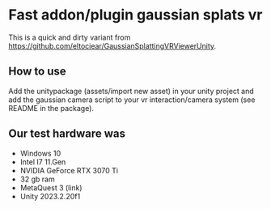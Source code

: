 # Fast addon/plugin gaussian splats vr

This is a quick and dirty variant from https://github.com/eltociear/GaussianSplattingVRViewerUnity.

## How to use

Add the unitypackage (assets/import new asset) in your unity project and add the gaussian camera script to your vr interaction/camera system (see README in the package).

## Our test hardware was
- Windows 10
- Intel I7 11.Gen
- NVIDIA GeForce RTX 3070 Ti
- 32 gb ram
- MetaQuest 3 (link)
- Unity 2023.2.20f1
